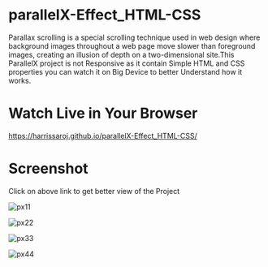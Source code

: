 # parallelX-Effect_HTML-CSS
 Parallax scrolling is a special scrolling technique used in web design where background images throughout a web page move slower than foreground images, creating an illusion of depth on a two-dimensional site.This ParallelX project is not Responsive as it contain Simple HTML and CSS properties you can watch it on Big Device to better Understand how it works.
 
 # Watch Live in Your Browser
 
 https://harrissaroj.github.io/parallelX-Effect_HTML-CSS/
 
 
 # Screenshot
 Click on above link to get better view of the Project
 
![px11](https://user-images.githubusercontent.com/109414883/230722467-c2ec1afc-58c1-47cb-a2f6-cc006f322faa.png)

![px22](https://user-images.githubusercontent.com/109414883/230722469-f04ee872-72dd-4ee5-8d28-a9407b331704.png)

![px33](https://user-images.githubusercontent.com/109414883/230722474-9ec18b47-4775-40b6-974b-c682bf70b00e.png)

![px44](https://user-images.githubusercontent.com/109414883/230722475-8ea76a06-3f76-40be-a668-d9c22f51cdbf.png)
